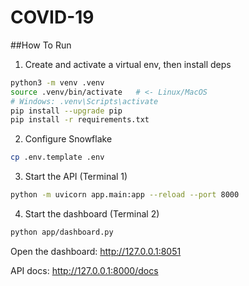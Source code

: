 # COVID-19

##How To Run

1. Create and activate a virtual env, then install deps

```bash
python3 -m venv .venv
source .venv/bin/activate   # <- Linux/MacOS
# Windows: .venv\Scripts\activate
pip install --upgrade pip
pip install -r requirements.txt
```

2. Configure Snowflake

```bash
cp .env.template .env
```

3. Start the API (Terminal 1)

```bash
python -m uvicorn app.main:app --reload --port 8000
```

4. Start the dashboard (Terminal 2)

```bash
python app/dashboard.py
```

Open the dashboard: http://127.0.0.1:8051

API docs: http://127.0.0.1:8000/docs
